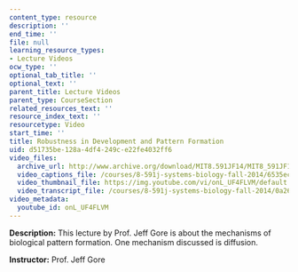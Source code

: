 ```yaml
---
content_type: resource
description: ''
end_time: ''
file: null
learning_resource_types:
- Lecture Videos
ocw_type: ''
optional_tab_title: ''
optional_text: ''
parent_title: Lecture Videos
parent_type: CourseSection
related_resources_text: ''
resource_index_text: ''
resourcetype: Video
start_time: ''
title: Robustness in Development and Pattern Formation
uid: d51735be-128a-4df4-249c-e22fe4032ff6
video_files:
  archive_url: http://www.archive.org/download/MIT8.591JF14/MIT8_591JF14_lec13_300k.mp4
  video_captions_file: /courses/8-591j-systems-biology-fall-2014/6535ec8a570e5ae7a72ce4779f51a095_onL_UF4FLVM.vtt
  video_thumbnail_file: https://img.youtube.com/vi/onL_UF4FLVM/default.jpg
  video_transcript_file: /courses/8-591j-systems-biology-fall-2014/0a26da03da3d8bd6699695690b225f8d_onL_UF4FLVM.pdf
video_metadata:
  youtube_id: onL_UF4FLVM
---
```


**Description:** This lecture by Prof. Jeff Gore is about the mechanisms of biological pattern formation. One mechanism discussed is diffusion.

**Instructor:** Prof. Jeff Gore



